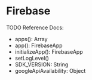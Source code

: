 # Firebase

TODO Reference Docs:

- apps(): Array<FirebaseApp>
- app(): FirebaseApp
- initializeApp(): FirebaseApp
- setLogLevel()
- SDK_VERSION: String
- googleApiAvailability: Object
